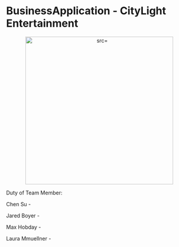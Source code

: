 # BusinessApplication - CityLight Entertainment

<p align="center">
    <img
      alt=
      src=
      width="400"
    />
  </a>
</p>


Duty of Team Member:

Chen Su           - 

Jared Boyer       - 

Max Hobday        -

Laura Mmuellner   -
